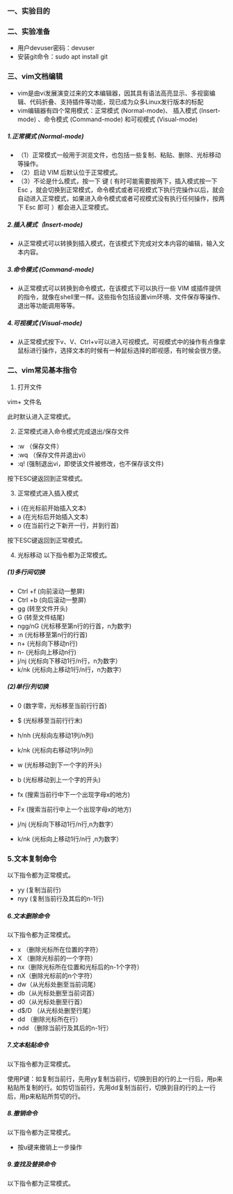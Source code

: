 ### 一、实验目的


### 二、实验准备
* 用户devuser密码：devuser
* 安装git命令：sudo apt install git

### 三、vim文档编辑
* vim是由vi发展演变过来的文本编辑器，因其具有语法高亮显示、多视窗编辑、代码折叠、支持插件等功能，现已成为众多Linux发行版本的标配
* vim编辑器有四个常用模式：正常模式 (Normal-mode)、 插入模式 (Insert-mode) 、命令模式 (Command-mode) 和可视模式 (Visual-mode)

##### 1.正常模式 (Normal-mode)
* （1）正常模式一般用于浏览文件，也包括一些复制、粘贴、删除、光标移动等操作。
* （2）启动 VIM 后默认位于正常模式。
* （3）不论是什么模式，按一下 键 ( 有时可能需要按两下，插入模式按一下 Esc ，就会切换到正常模式，命令模式或者可视模式下执行完操作以后，就会自动进入正常模式，如果进入命令模式或者可视模式没有执行任何操作，按两下 Esc 即可 ）都会进入正常模式。

##### 2.插入模式（Insert-mode)
* 从正常模式可以转换到插入模式，在该模式下完成对文本内容的编辑，输入文本内容。

##### 3.命令模式 (Command-mode)
* 从正常模式可以转换到命令模式，在该模式下可以执行一些 VIM 或插件提供的指令，就像在shell里一样。这些指令包括设置vim环境、文件保存等操作、退出等功能调用等等。

##### 4.可视模式 (Visual-mode)
* 从正常模式按下v、V、Ctrl+v可以进入可视模式。可视模式中的操作有点像拿鼠标进行操作，选择文本的时候有一种鼠标选择的即视感，有时候会很方便。

### 二、vim常见基本指令
1. 打开文件

vim+ 文件名

此时默认进入正常模式。

2. 正常模式进入命令模式完成退出/保存文件
* :w （保存文件）
* :wq （保存文件并退出vi）
* :q! (强制退出vi，即使该文件被修改，也不保存该文件)

按下ESC键返回到正常模式。

3. 正常模式进入插入模式

* i (在光标前开始插入文本)
* a (在光标后开始插入文本)
* o (在当前行之下新开一行，并到行首)

按下ESC键返回到正常模式。

4. 光标移动
以下指令都为正常模式。
##### (1)多行间切换

* Ctrl +f (向前滚动一整屏)
* Ctrl +b (向后滚动一整屏)
* gg (转至文件开头)
* G (转至文件结尾)
* ngg/nG (光标移至第n行的行首，n为数字)
* :n (光标移至第n行的行首)
* n+ (光标向下移动n行)
* n- (光标向上移动n行)
* j/nj (光标向下移动1行/n行，n为数字）
* k/nk (光标向上移动1行/n行，n为数字）

##### (2)单行/列切换

* 0 (数字零，光标移至当前行行首)
* $ (光标移至当前行行末)
* h/nh (光标向左移动1列/n列)

* k/nk (光标向右移动1列/n列)
* w (光标移动到下一个字的开头)
* b (光标移动到上一个字的开头)
* fx (搜索当前行中下一个出现字母x的地方)
* Fx (搜索当前行中上一个出现字母x的地方)
* j/nj (光标向下移动1行/n行,n为数字）
* k/nk (光标向上移动1行/n行 ,n为数字）

### 5.文本复制命令
以下指令都为正常模式。

* yy (复制当前行)
* nyy (复制当前行及其后的n-1行)

##### 6.文本删除命令
以下指令都为正常模式。

* x （删除光标所在位置的字符）
* X （删除光标前的一个字符）
* nx（删除光标所在位置和光标后的n-1个字符）
* nX（删除光标前的n个字符）
* dw（从光标处删至当前词尾）
* db（从光标处删至当前词首）
* d0（从光标处删至行首）
* d$/D （从光标处删至行尾）
* dd （删除光标所在行）
* ndd （删除当前行及其后的n-1行）

##### 7.文本粘贴命令
以下指令都为正常模式。

使用P键：如复制当前行，先用yy复制当前行，切换到目的行的上一行后，用p来粘贴所复制的行。如剪切当前行，先用dd复制当前行，切换到目的行的上一行后，用p来粘贴所剪切的行。

##### 8.撤销命令
以下指令都为正常模式。

* 按u键来撤销上一步操作

##### 9.查找及替换命令
以下指令都为正常模式。

